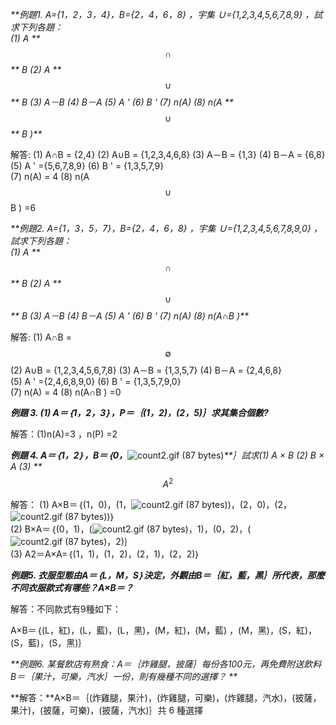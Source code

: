 _**例題1.   A={1，2，3，4}，B={2，4，6，8} ，宇集 Ｕ={1,2,3,4,5,6,7,8,9}  ，試求下列各題：  
              \(1\) A **_$$\cap $$_** B  \(2\) A **_$$\cup$$_** B \(3\) A－B \(4\) B－A \(5\) A ' \(6\) B ' \(7\) n\(A\) \(8\) n\(A **_$$\cup$$_** B \)**_

解答: \(1\) A∩B  = {2,4}  \(2\) A∪B = {1,2,3,4,6,8}  \(3\) A－B = {1,3}  \(4\) B－A = {6,8}  
          \(5\) A ' ={5,6,7,8,9}  \(6\) B ' = {1,3,5,7,9}  
          \(7\) n\(A\) = 4     \(8\) n\(A $$\cup$$ B \) =6

_**例題2.   A={1，3，5，7}，B={2，4，6，8} ，宇集 Ｕ={1,2,3,4,5,6,7,8,9,0}  ，試求下列各題：  
              \(1\) A **_$$\cap $$_** B  \(2\) A **_$$\cup$$_** B \(3\) A－B \(4\) B－A \(5\) A ' \(6\) B ' \(7\) n\(A\) \(8\) n\(A∩B \)**_

解答: \(1\) A∩B  =  $$\emptyset$$   \(2\) A∪B = {1,2,3,4,5,6,7,8}  \(3\) A－B = {1,3,5,7}  \(4\) B－A = {2,4,6,8}  
          \(5\) A ' ={2,4,6,8,9,0}  \(6\) B ' = {1,3,5,7,9,0}  
          \(7\) n\(A\) = 4 \(8\) n\(A∩B \) =0

_**例題 3.  \(1\) A＝｛1，2，3｝，P＝｛\(1，2\)，\(2，5\)｝求其集合個數?**_

解答：\(1\)n\(A\)=3 ，n\(P\) =2

_**例題 4. A＝｛1，2｝，B＝｛0，**_![](https://market.cloud.edu.tw/content/senior/math/tn_t2/math_net/NUBCC/Course/chp1-1/count2.gif "count2.gif \(87 bytes\)")_**｝試求\(1\)   A × B   \(2\) B × A  \(3\) **_$$A^2$$

解答： \(1\)  A×B＝｛\(1，0\)，\(1，![](https://market.cloud.edu.tw/content/senior/math/tn_t2/math_net/NUBCC/Course/chp1-1/count2.gif "count2.gif \(87 bytes\)")\)，\(2，0\)，\(2，![](https://market.cloud.edu.tw/content/senior/math/tn_t2/math_net/NUBCC/Course/chp1-1/count2.gif "count2.gif \(87 bytes\)")\)｝  
            \(2\) B×A＝｛\(0，1\)，\(![](https://market.cloud.edu.tw/content/senior/math/tn_t2/math_net/NUBCC/Course/chp1-1/count2.gif "count2.gif \(87 bytes\)")，1\)，\(0，2\)，\(![](https://market.cloud.edu.tw/content/senior/math/tn_t2/math_net/NUBCC/Course/chp1-1/count2.gif "count2.gif \(87 bytes\)")，2\)｝  
            \(3\) A2＝A×A=｛\(1，1\)，\(1，2\)，\(2，1\)，\(2，2\)｝

_**例題5. 衣服型態由A＝｛L，M，S｝決定，外觀由B＝｛紅，藍，黑｝所代表，那麼不同衣服款式有哪些？A×B＝？**_

解答：不同款式有9種如下：

A×B＝｛\(L，紅\)，\(L，藍\)，\(L，黑\)，\(M，紅\)，\(M，藍\)  ，\(M，黑\)，\(S，紅\)，\(S，藍\)，\(S，黑\)｝

_**例題6. 某餐飲店有熟食：A＝｛炸雞腿，披薩｝每份各100元，再免費附送飲料B＝｛果汁，可樂，汽水｝一份，則有幾種不同的選擇？  **_

**解答：**A×B＝｛\(炸雞腿，果汁\)，\(炸雞腿，可樂\)，\(炸雞腿，汽水\)，\(披薩，果汁\)，\(披薩，可樂\)，\(披薩，汽水\)｝共 6 種選擇

